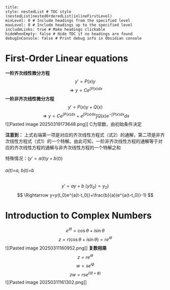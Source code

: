 
```table-of-contents
title: 
style: nestedList # TOC style (nestedList|nestedOrderedList|inlineFirstLevel)
minLevel: 0 # Include headings from the specified level
maxLevel: 0 # Include headings up to the specified level
includeLinks: true # Make headings clickable
hideWhenEmpty: false # Hide TOC if no headings are found
debugInConsole: false # Print debug info in Obsidian console
```
# First-Order Linear equations
**一阶齐次线性微分方程**
$$
y'=P(x)y
$$
$$
\Rightarrow y=Ce^{\int P(x)dx}
$$
**一阶非齐次线性微分方程**
$$
y'=P(x)y+Q(x)$$
$$
\Rightarrow y=Ce^{\int P(x)dx}+e^{\int P(x)dx}\int Q(x)e^{-\int P(x)dx}dx
$$
![[Pasted image 20250319173648.png]]
C为常数，由初始条件决定

**注意到：**
上式右端第一项是对应的齐次线性方程式（式2）的通解，第二项是非齐次线性方程式（式1）的一个特解。由此可知，一阶非齐次线性方程的通解等于对应的齐次线性方程的通解与非齐次线性方程的一个特解之和

特殊情况：$(y'=a(t)y+b(t))$
###### a(t)=a, b(t)=b
$$
y'=ay+b \ (y(t_0)=y_0)
$$
$$
\Rightarrow y=y(t_0)e^{a(t-t_0)}+\frac{b}{a}(e^{a(t-t_0)}-1)
$$

# Introduction to Complex Numbers
$$
e^{i\theta}=\cos\theta+i\sin\theta
$$
$$
z=r(\cos\theta+i\sin\theta)=re^{i\theta}
$$
![[Pasted image 20250311160952.png]]
**复数相乘**
$$
z=re^{i\theta}
$$
$$
w=se^{i\phi}
$$
$$
zw=rse^{i(\theta + \phi)}
$$![[Pasted image 20250311161302.png]]
